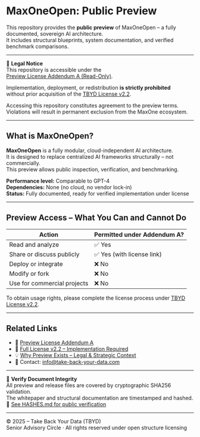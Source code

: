 # MaxOneOpen: Public Preview

This repository provides the **public preview** of MaxOneOpen – a fully documented, sovereign AI architecture.  
It includes structural blueprints, system documentation, and verified benchmark comparisons.

---

📜 **Legal Notice**  
This repository is accessible under the  
[Preview License Addendum A (Read-Only)](https://github.com/TBYD-SAC/MaxOne-Wiki/blob/main/LICENSE-Addendum-A.md).  

Implementation, deployment, or redistribution **is strictly prohibited**  
without prior acquisition of the [TBYD License v2.2](https://github.com/TBYD-SAC/MaxOne-Wiki/blob/main/LICENSE.md).

Accessing this repository constitutes agreement to the preview terms.  
Violations will result in permanent exclusion from the MaxOne ecosystem.

---

## What is MaxOneOpen?

**MaxOneOpen** is a fully modular, cloud-independent AI architecture.  
It is designed to replace centralized AI frameworks structurally – not commercially.  
This preview allows public inspection, verification, and benchmarking.

**Performance level:** Comparable to GPT-4  
**Dependencies:** None (no cloud, no vendor lock-in)  
**Status:** Fully documented, ready for verified implementation under license

---

## Preview Access – What You Can and Cannot Do

| Action                         | Permitted under Addendum A? |
|--------------------------------|------------------------------|
| Read and analyze               | ✅ Yes                      |
| Share or discuss publicly      | ✅ Yes (with license link) |
| Deploy or integrate            | ❌ No                      |
| Modify or fork                 | ❌ No                      |
| Use for commercial projects    | ❌ No                      |

To obtain usage rights, please complete the license process under [TBYD License v2.2](https://github.com/TBYD-SAC/MaxOne-Wiki/blob/main/LICENSE.md).

---

## Related Links

- 🔐 [Preview License Addendum A](https://github.com/TBYD-SAC/MaxOne-Wiki/blob/main/LICENSE-Addendum-A.md)  
- 📜 [Full License v2.2 – Implementation Required](https://github.com/TBYD-SAC/MaxOne-Wiki/blob/main/LICENSE.md)  
- 💡 [Why Preview Exists – Legal & Strategic Context](https://github.com/TBYD-SAC/MaxOne-Wiki/wiki/License-and-Access)  
- 📩 Contact: info@take-back-your-data.com

---

🔐 **Verify Document Integrity**  
All preview and release files are covered by cryptographic SHA256 validation.  
The whitepaper and structural documentation are timestamped and hashed.  
📎 [See HASHES.md for public verification](https://github.com/TBYD-SAC/MaxOne-Wiki/blob/main/HASHES.md)

---

© 2025 – Take Back Your Data (TBYD)  
Senior Advisory Circle · All rights reserved under open structure licensing
